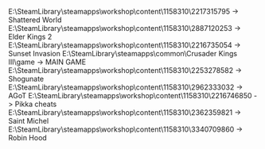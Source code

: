 ﻿E:\SteamLibrary\steamapps\workshop\content\1158310\2217315795 -> Shattered World
E:\SteamLibrary\steamapps\workshop\content\1158310\2887120253 -> Elder Kings 2
E:\SteamLibrary\steamapps\workshop\content\1158310\2216735054 -> Sunset Invasion
E:\SteamLibrary\steamapps\common\Crusader Kings III\game      -> MAIN GAME
E:\SteamLibrary\steamapps\workshop\content\1158310\2253278582 -> Shogunate
E:\SteamLibrary\steamapps\workshop\content\1158310\2962333032 -> AGoT
E:\SteamLibrary\steamapps\workshop\content\1158310\2216746850 -> Pikka cheats
E:\SteamLibrary\steamapps\workshop\content\1158310\2362359821 -> Saint Michel
E:\SteamLibrary\steamapps\workshop\content\1158310\3340709860 -> Robin Hood
